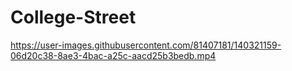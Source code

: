 # College-Street


https://user-images.githubusercontent.com/81407181/140321159-06d20c38-8ae3-4bac-a25c-aacd25b3bedb.mp4

